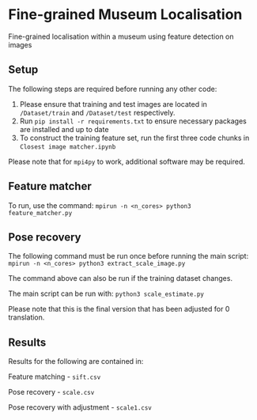 # Fine-grained Museum Localisation
 Fine-grained localisation within a museum using feature detection on images

## Setup
The following steps are required before running any other code:

1. Please ensure that training and test images are located in `/Dataset/train` and `/Dataset/test` respectively.
2. Run `pip install -r requirements.txt` to ensure necessary packages are installed and up to date
3. To construct the training feature set, run the first three code chunks in `Closest image matcher.ipynb`

Please note that for `mpi4py` to work, additional software may be required.

## Feature matcher
To run, use the command:
`mpirun -n <n_cores> python3 feature_matcher.py`

## Pose recovery
The following command must be run once before running the main script:
`mpirun -n <n_cores> python3 extract_scale_image.py`

The command above can also be run if the training dataset changes.

The main script can be run with:
`python3 scale_estimate.py`

Please note that this is the final version that has been adjusted for 0 translation.

## Results
Results for the following are contained in:

Feature matching - `sift.csv`

Pose recovery - `scale.csv`

Pose recovery with adjustment - `scale1.csv`
